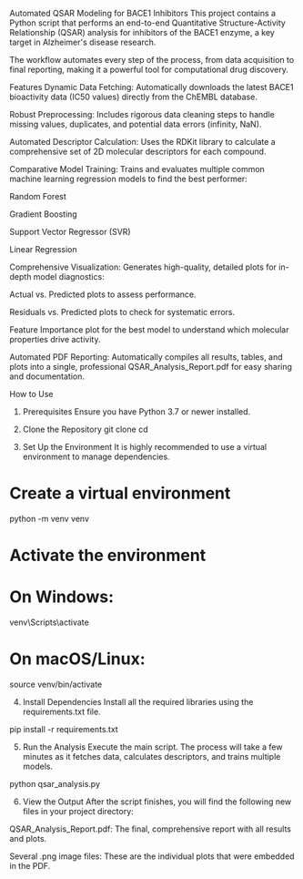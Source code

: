 Automated QSAR Modeling for BACE1 Inhibitors
This project contains a Python script that performs an end-to-end Quantitative Structure-Activity Relationship (QSAR) analysis for inhibitors of the BACE1 enzyme, a key target in Alzheimer's disease research.

The workflow automates every step of the process, from data acquisition to final reporting, making it a powerful tool for computational drug discovery.

Features
Dynamic Data Fetching: Automatically downloads the latest BACE1 bioactivity data (IC50 values) directly from the ChEMBL database.

Robust Preprocessing: Includes rigorous data cleaning steps to handle missing values, duplicates, and potential data errors (infinity, NaN).

Automated Descriptor Calculation: Uses the RDKit library to calculate a comprehensive set of 2D molecular descriptors for each compound.

Comparative Model Training: Trains and evaluates multiple common machine learning regression models to find the best performer:

Random Forest

Gradient Boosting

Support Vector Regressor (SVR)

Linear Regression

Comprehensive Visualization: Generates high-quality, detailed plots for in-depth model diagnostics:

Actual vs. Predicted plots to assess performance.

Residuals vs. Predicted plots to check for systematic errors.

Feature Importance plot for the best model to understand which molecular properties drive activity.

Automated PDF Reporting: Automatically compiles all results, tables, and plots into a single, professional QSAR_Analysis_Report.pdf for easy sharing and documentation.

How to Use
1. Prerequisites
Ensure you have Python 3.7 or newer installed.

2. Clone the Repository
git clone <your-repository-url>
cd <your-repository-name>

3. Set Up the Environment
It is highly recommended to use a virtual environment to manage dependencies.

# Create a virtual environment
python -m venv venv

# Activate the environment
# On Windows:
venv\Scripts\activate
# On macOS/Linux:
source venv/bin/activate

4. Install Dependencies
Install all the required libraries using the requirements.txt file.

pip install -r requirements.txt

5. Run the Analysis
Execute the main script. The process will take a few minutes as it fetches data, calculates descriptors, and trains multiple models.

python qsar_analysis.py

6. View the Output
After the script finishes, you will find the following new files in your project directory:

QSAR_Analysis_Report.pdf: The final, comprehensive report with all results and plots.

Several .png image files: These are the individual plots that were embedded in the PDF.
